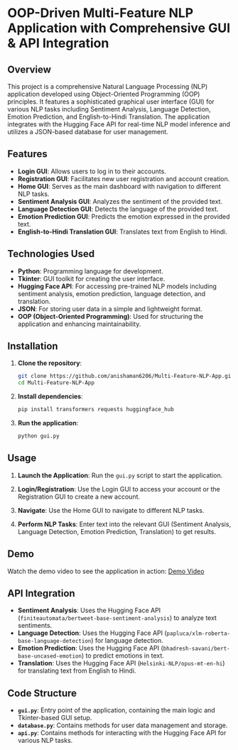 #  OOP-Driven Multi-Feature NLP Application with Comprehensive GUI & API Integration

## Overview

This project is a comprehensive Natural Language Processing (NLP) application developed using Object-Oriented Programming (OOP) principles. It features a sophisticated graphical user interface (GUI) for various NLP tasks including Sentiment Analysis, Language Detection, Emotion Prediction, and English-to-Hindi Translation. The application integrates with the Hugging Face API for real-time NLP model inference and utilizes a JSON-based database for user management.

## Features

- **Login GUI**: Allows users to log in to their accounts.
- **Registration GUI**: Facilitates new user registration and account creation.
- **Home GUI**: Serves as the main dashboard with navigation to different NLP tasks.
- **Sentiment Analysis GUI**: Analyzes the sentiment of the provided text.
- **Language Detection GUI**: Detects the language of the provided text.
- **Emotion Prediction GUI**: Predicts the emotion expressed in the provided text.
- **English-to-Hindi Translation GUI**: Translates text from English to Hindi.

## Technologies Used

- **Python**: Programming language for development.
- **Tkinter**: GUI toolkit for creating the user interface.
- **Hugging Face API**: For accessing pre-trained NLP models including sentiment analysis, emotion prediction, language detection, and translation.
- **JSON**: For storing user data in a simple and lightweight format.
- **OOP (Object-Oriented Programming)**: Used for structuring the application and enhancing maintainability.

## Installation

1. **Clone the repository**:
   ```bash
   git clone https://github.com/anishaman6206/Multi-Feature-NLP-App.git
   cd Multi-Feature-NLP-App
   ```

2. **Install dependencies**:
   ```bash
   pip install transformers requests huggingface_hub
   ```

3. **Run the application**:
   ```bash
   python gui.py
   ```

## Usage

1. **Launch the Application**: Run the `gui.py` script to start the application.

2. **Login/Registration**: Use the Login GUI to access your account or the Registration GUI to create a new account.

3. **Navigate**: Use the Home GUI to navigate to different NLP tasks.

4. **Perform NLP Tasks**: Enter text into the relevant GUI (Sentiment Analysis, Language Detection, Emotion Prediction, Translation) to get results.

## Demo

Watch the demo video to see the application in action: [Demo Video](https://drive.google.com/file/d/1uI6U6uyRu1LIewIzSgYP-MfvieSuOKXm/view?usp=sharing)

## API Integration

- **Sentiment Analysis**: Uses the Hugging Face API (`finiteautomata/bertweet-base-sentiment-analysis`) to analyze text sentiments.
- **Language Detection**: Uses the Hugging Face API (`papluca/xlm-roberta-base-language-detection`) for language detection.
- **Emotion Prediction**: Uses the Hugging Face API (`bhadresh-savani/bert-base-uncased-emotion`) to predict emotions in text.
- **Translation**: Uses the Hugging Face API (`Helsinki-NLP/opus-mt-en-hi`) for translating text from English to Hindi.

## Code Structure

- **`gui.py`**: Entry point of the application, containing the main logic and Tkinter-based GUI setup.
- **`database.py`**: Contains methods for user data management and storage.
- **`api.py`**: Contains methods for interacting with the Hugging Face API for various NLP tasks.


